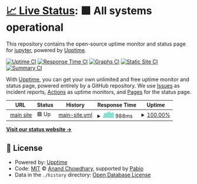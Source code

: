 # [📈 Live Status](https://status.jupy.wtf): <!--live status--> **🟩 All systems operational**

This repository contains the open-source uptime monitor and status page for [jupyter](https://jupy.wtf/), powered by [Upptime](https://github.com/upptime/upptime).

[![Uptime CI](https://github.com/jupys/upptime/workflows/Uptime%20CI/badge.svg)](https://github.com/jupys/upptime/actions?query=workflow%3A%22Uptime+CI%22)
[![Response Time CI](https://github.com/jupys/upptime/workflows/Response%20Time%20CI/badge.svg)](https://github.com/jupys/upptime/actions?query=workflow%3A%22Response+Time+CI%22)
[![Graphs CI](https://github.com/jupys/upptime/workflows/Graphs%20CI/badge.svg)](https://github.com/jupys/upptime/actions?query=workflow%3A%22Graphs+CI%22)
[![Static Site CI](https://github.com/jupys/upptime/workflows/Static%20Site%20CI/badge.svg)](https://github.com/jupys/upptime/actions?query=workflow%3A%22Static+Site+CI%22)
[![Summary CI](https://github.com/jupys/upptime/workflows/Summary%20CI/badge.svg)](https://github.com/jupys/upptime/actions?query=workflow%3A%22Summary+CI%22)

With [Upptime](https://upptime.js.org), you can get your own unlimited and free uptime monitor and status page, powered entirely by a GitHub repository. We use [Issues](https://github.com/jupys/upptime/issues) as incident reports, [Actions](https://github.com/jupys/upptime/actions) as uptime monitors, and [Pages](https://status.jupy.wtf) for the status page.

<!--start: status pages-->
<!-- This summary is generated by Upptime (https://github.com/upptime/upptime) -->
<!-- Do not edit this manually, your changes will be overwritten -->
<!-- prettier-ignore -->
| URL | Status | History | Response Time | Uptime |
| --- | ------ | ------- | ------------- | ------ |
| <img alt="" src="https://icons.duckduckgo.com/ip3/jupy.wtf.ico" height="13"> [main site](https://jupy.wtf) | 🟩 Up | [main-site.yml](https://github.com/jupys/upptime/commits/HEAD/history/main-site.yml) | <details><summary><img alt="Response time graph" src="./graphs/main-site/response-time-week.png" height="20"> 988ms</summary><br><a href="https://status.jupy.wtf/history/main-site"><img alt="Response time 1025" src="https://img.shields.io/endpoint?url=https%3A%2F%2Fraw.githubusercontent.com%2Fjupys%2Fupptime%2FHEAD%2Fapi%2Fmain-site%2Fresponse-time.json"></a><br><a href="https://status.jupy.wtf/history/main-site"><img alt="24-hour response time 920" src="https://img.shields.io/endpoint?url=https%3A%2F%2Fraw.githubusercontent.com%2Fjupys%2Fupptime%2FHEAD%2Fapi%2Fmain-site%2Fresponse-time-day.json"></a><br><a href="https://status.jupy.wtf/history/main-site"><img alt="7-day response time 988" src="https://img.shields.io/endpoint?url=https%3A%2F%2Fraw.githubusercontent.com%2Fjupys%2Fupptime%2FHEAD%2Fapi%2Fmain-site%2Fresponse-time-week.json"></a><br><a href="https://status.jupy.wtf/history/main-site"><img alt="30-day response time 1009" src="https://img.shields.io/endpoint?url=https%3A%2F%2Fraw.githubusercontent.com%2Fjupys%2Fupptime%2FHEAD%2Fapi%2Fmain-site%2Fresponse-time-month.json"></a><br><a href="https://status.jupy.wtf/history/main-site"><img alt="1-year response time 1025" src="https://img.shields.io/endpoint?url=https%3A%2F%2Fraw.githubusercontent.com%2Fjupys%2Fupptime%2FHEAD%2Fapi%2Fmain-site%2Fresponse-time-year.json"></a></details> | <details><summary><a href="https://status.jupy.wtf/history/main-site">100.00%</a></summary><a href="https://status.jupy.wtf/history/main-site"><img alt="All-time uptime 99.92%" src="https://img.shields.io/endpoint?url=https%3A%2F%2Fraw.githubusercontent.com%2Fjupys%2Fupptime%2FHEAD%2Fapi%2Fmain-site%2Fuptime.json"></a><br><a href="https://status.jupy.wtf/history/main-site"><img alt="24-hour uptime 100.00%" src="https://img.shields.io/endpoint?url=https%3A%2F%2Fraw.githubusercontent.com%2Fjupys%2Fupptime%2FHEAD%2Fapi%2Fmain-site%2Fuptime-day.json"></a><br><a href="https://status.jupy.wtf/history/main-site"><img alt="7-day uptime 100.00%" src="https://img.shields.io/endpoint?url=https%3A%2F%2Fraw.githubusercontent.com%2Fjupys%2Fupptime%2FHEAD%2Fapi%2Fmain-site%2Fuptime-week.json"></a><br><a href="https://status.jupy.wtf/history/main-site"><img alt="30-day uptime 100.00%" src="https://img.shields.io/endpoint?url=https%3A%2F%2Fraw.githubusercontent.com%2Fjupys%2Fupptime%2FHEAD%2Fapi%2Fmain-site%2Fuptime-month.json"></a><br><a href="https://status.jupy.wtf/history/main-site"><img alt="1-year uptime 99.92%" src="https://img.shields.io/endpoint?url=https%3A%2F%2Fraw.githubusercontent.com%2Fjupys%2Fupptime%2FHEAD%2Fapi%2Fmain-site%2Fuptime-year.json"></a></details>

<!--end: status pages-->

[**Visit our status website →**](https://status.jupy.wtf)

## 📄 License

- Powered by: [Upptime](https://github.com/upptime/upptime)
- Code: [MIT](./LICENSE) © [Anand Chowdhary](https://anandchowdhary.com), supported by [Pabio](https://pabio.com)
- Data in the `./history` directory: [Open Database License](https://opendatacommons.org/licenses/odbl/1-0/)
